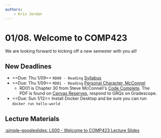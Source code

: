 ```yaml
---
authors:
    - Kris Jordan
---
```


# 01/08. Welcome to COMP423

We are looking forward to kicking off a new semester with you all!

## New Deadlines

* ==Due: Thu 1/09== `RD00 - Reading` [Syllabus](resources/syllabus.md) 
* ==Due: Thu 1/09== `RD01 - Reading` [Personal Character, McConnel](https://canvas.unc.edu) 
    * RD01 is Chapter 30 from Steve McConnell's [Code Complete](https://www.amazon.com/Code-Complete-Practical-Handbook-Construction/dp/0735619670). The PDF is found on [Canvas Reserves](https://canvas.unc.edu), respond to GRQs on Gradescope.
* ==Due: Sun 1/12== Install Docker Desktop and be sure you can run `docker run hello-world`

## Lecture Materials

[:simple-googleslides: LS00 - Welcome to COMP423 Lecture Slides](https://docs.google.com/presentation/d/1FvsCvNOcYdnaVfxi3yJNmDMmhc3xtD8wFDrJH4CcsR4/edit?usp=sharing)